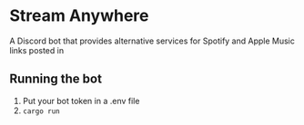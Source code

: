 # Stream Anywhere
A Discord bot that provides alternative services for Spotify and Apple Music links posted in

## Running the bot
1. Put your bot token in a .env file
2. `cargo run`